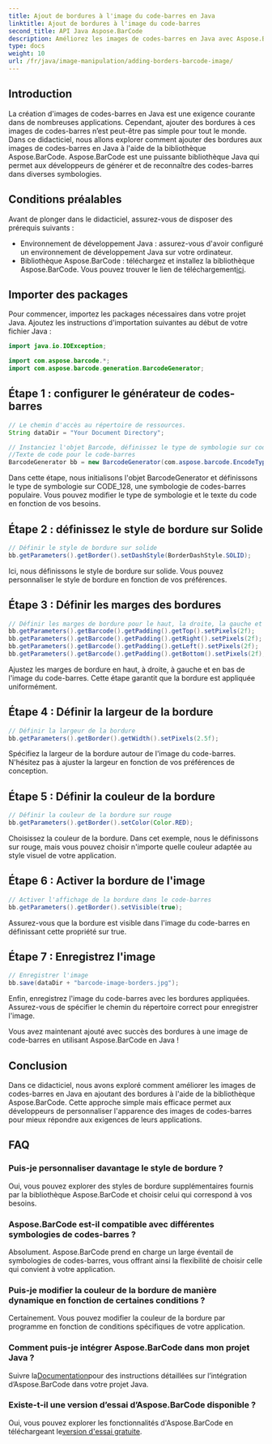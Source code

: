 ```yaml
---
title: Ajout de bordures à l'image du code-barres en Java
linktitle: Ajout de bordures à l'image du code-barres
second_title: API Java Aspose.BarCode
description: Améliorez les images de codes-barres en Java avec Aspose.BarCode en ajoutant des bordures personnalisables. Suivez ce guide étape par étape pour obtenir une solution de codes-barres visuellement attrayante.
type: docs
weight: 10
url: /fr/java/image-manipulation/adding-borders-barcode-image/
---
```


## Introduction

La création d'images de codes-barres en Java est une exigence courante dans de nombreuses applications. Cependant, ajouter des bordures à ces images de codes-barres n’est peut-être pas simple pour tout le monde. Dans ce didacticiel, nous allons explorer comment ajouter des bordures aux images de codes-barres en Java à l'aide de la bibliothèque Aspose.BarCode. Aspose.BarCode est une puissante bibliothèque Java qui permet aux développeurs de générer et de reconnaître des codes-barres dans diverses symbologies.

## Conditions préalables

Avant de plonger dans le didacticiel, assurez-vous de disposer des prérequis suivants :

- Environnement de développement Java : assurez-vous d'avoir configuré un environnement de développement Java sur votre ordinateur.
- Bibliothèque Aspose.BarCode : téléchargez et installez la bibliothèque Aspose.BarCode. Vous pouvez trouver le lien de téléchargement[ici](https://releases.aspose.com/barcode/java/).

## Importer des packages

Pour commencer, importez les packages nécessaires dans votre projet Java. Ajoutez les instructions d'importation suivantes au début de votre fichier Java :

```java
import java.io.IOException;

import com.aspose.barcode.*;
import com.aspose.barcode.generation.BarcodeGenerator;
```

## Étape 1 : configurer le générateur de codes-barres

```java
// Le chemin d'accès au répertoire de ressources.
String dataDir = "Your Document Directory";

// Instanciez l'objet Barcode, définissez le type de symbologie sur code128 et définissez le
//Texte de code pour le code-barres
BarcodeGenerator bb = new BarcodeGenerator(com.aspose.barcode.EncodeTypes.CODE_128, "1234567");
```

Dans cette étape, nous initialisons l'objet BarcodeGenerator et définissons le type de symbologie sur CODE_128, une symbologie de codes-barres populaire. Vous pouvez modifier le type de symbologie et le texte du code en fonction de vos besoins.

## Étape 2 : définissez le style de bordure sur Solide

```java
// Définir le style de bordure sur solide
bb.getParameters().getBorder().setDashStyle(BorderDashStyle.SOLID);
```

Ici, nous définissons le style de bordure sur solide. Vous pouvez personnaliser le style de bordure en fonction de vos préférences.

## Étape 3 : Définir les marges des bordures

```java
// Définir les marges de bordure pour le haut, la droite, la gauche et le bas
bb.getParameters().getBarcode().getPadding().getTop().setPixels(2f);
bb.getParameters().getBarcode().getPadding().getRight().setPixels(2f);
bb.getParameters().getBarcode().getPadding().getLeft().setPixels(2f);
bb.getParameters().getBarcode().getPadding().getBottom().setPixels(2f);
```

Ajustez les marges de bordure en haut, à droite, à gauche et en bas de l'image du code-barres. Cette étape garantit que la bordure est appliquée uniformément.

## Étape 4 : Définir la largeur de la bordure

```java
// Définir la largeur de la bordure
bb.getParameters().getBorder().getWidth().setPixels(2.5f);
```

Spécifiez la largeur de la bordure autour de l'image du code-barres. N'hésitez pas à ajuster la largeur en fonction de vos préférences de conception.

## Étape 5 : Définir la couleur de la bordure

```java
// Définir la couleur de la bordure sur rouge
bb.getParameters().getBorder().setColor(Color.RED);
```

Choisissez la couleur de la bordure. Dans cet exemple, nous le définissons sur rouge, mais vous pouvez choisir n'importe quelle couleur adaptée au style visuel de votre application.

## Étape 6 : Activer la bordure de l'image

```java
// Activer l'affichage de la bordure dans le code-barres
bb.getParameters().getBorder().setVisible(true);
```

Assurez-vous que la bordure est visible dans l'image du code-barres en définissant cette propriété sur true.

## Étape 7 : Enregistrez l'image

```java
// Enregistrer l'image
bb.save(dataDir + "barcode-image-borders.jpg");
```

Enfin, enregistrez l'image du code-barres avec les bordures appliquées. Assurez-vous de spécifier le chemin du répertoire correct pour enregistrer l'image.

Vous avez maintenant ajouté avec succès des bordures à une image de code-barres en utilisant Aspose.BarCode en Java !

## Conclusion

Dans ce didacticiel, nous avons exploré comment améliorer les images de codes-barres en Java en ajoutant des bordures à l'aide de la bibliothèque Aspose.BarCode. Cette approche simple mais efficace permet aux développeurs de personnaliser l'apparence des images de codes-barres pour mieux répondre aux exigences de leurs applications.

## FAQ

### Puis-je personnaliser davantage le style de bordure ?
Oui, vous pouvez explorer des styles de bordure supplémentaires fournis par la bibliothèque Aspose.BarCode et choisir celui qui correspond à vos besoins.

### Aspose.BarCode est-il compatible avec différentes symbologies de codes-barres ?
Absolument. Aspose.BarCode prend en charge un large éventail de symbologies de codes-barres, vous offrant ainsi la flexibilité de choisir celle qui convient à votre application.

### Puis-je modifier la couleur de la bordure de manière dynamique en fonction de certaines conditions ?
Certainement. Vous pouvez modifier la couleur de la bordure par programme en fonction de conditions spécifiques de votre application.

### Comment puis-je intégrer Aspose.BarCode dans mon projet Java ?
 Suivre la[Documentation](https://reference.aspose.com/barcode/java/)pour des instructions détaillées sur l’intégration d’Aspose.BarCode dans votre projet Java.

### Existe-t-il une version d’essai d’Aspose.BarCode disponible ?
 Oui, vous pouvez explorer les fonctionnalités d'Aspose.BarCode en téléchargeant le[version d'essai gratuite](https://releases.aspose.com/).
